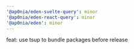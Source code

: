 ```yaml
---
'@ap0nia/eden-svelte-query': minor
'@ap0nia/eden-react-query': minor
'@ap0nia/eden': minor
---
```


feat: use tsup to bundle packages before release
